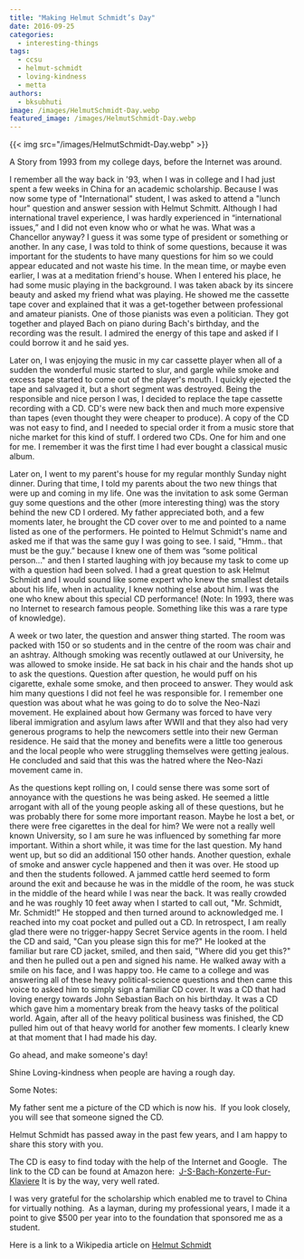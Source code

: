 ```yaml
---
title: "Making Helmut Schmidt’s Day"
date: 2016-09-25
categories: 
  - interesting-things
tags: 
  - ccsu
  - helmut-schmidt
  - loving-kindness
  - metta
authors: 
  - bksubhuti
image: /images/HelmutSchmidt-Day.webp
featured_image: /images/HelmutSchmidt-Day.webp
---
```


{{< img src="/images/HelmutSchmidt-Day.webp" >}}

A Story from 1993 from my college days, before the Internet was around.

I remember all the way back in '93, when I was in college and I had just spent a few weeks in China for an academic scholarship. Because I was now some type of "International" student, I was asked to attend a "lunch hour" question and answer session with Helmut Schmitt. Although I had international travel experience, I was hardly experienced in “international issues,” and I did not even know who or what he was. What was a Chancellor anyway? I guess it was some type of president or something or another. In any case, I was told to think of some questions, because it was important for the students to have many questions for him so we could appear educated and not waste his time. In the mean time, or maybe even earlier, I was at a meditation friend's house. When I entered his place, he had some music playing in the background. I was taken aback by its sincere beauty and asked my friend what was playing. He showed me the cassette tape cover and explained that it was a get-together between professional and amateur pianists. One of those pianists was even a politician. They got together and played Bach on piano during Bach's birthday, and the recording was the result. I admired the energy of this tape and asked if I could borrow it and he said yes.

Later on, I was enjoying the music in my car cassette player when all of a sudden the wonderful music started to slur, and gargle while smoke and excess tape started to come out of the player's mouth. I quickly ejected the tape and salvaged it, but a short segment was destroyed. Being the responsible and nice person I was, I decided to replace the tape cassette recording with a CD. CD's were new back then and much more expensive than tapes (even thought they were cheaper to produce). A copy of the CD was not easy to find, and I needed to special order it from a music store that niche market for this kind of stuff. I ordered two CDs. One for him and one for me. I remember it was the first time I had ever bought a classical music album.

Later on, I went to my parent's house for my regular monthly Sunday night dinner. During that time, I told my parents about the two new things that were up and coming in my life. One was the invitation to ask some German guy some questions and the other (more interesting thing) was the story behind the new CD I ordered. My father appreciated both, and a few moments later, he brought the CD cover over to me and pointed to a name listed as one of the performers. He pointed to Helmut Schmidt's name and asked me if that was the same guy I was going to see. I said, "Hmm.. that must be the guy.” because I knew one of them was “some political person..." and then I started laughing with joy because my task to come up with a question had been solved. I had a great question to ask Helmut Schmidt and I would sound like some expert who knew the smallest details about his life, when in actuality, I knew nothing else about him. I was the one who knew about this special CD performance! (Note: In 1993, there was no Internet to research famous people. Something like this was a rare type of knowledge).

A week or two later, the question and answer thing started. The room was packed with 150 or so students and in the centre of the room was chair and an ashtray. Although smoking was recently outlawed at our University, he was allowed to smoke inside. He sat back in his chair and the hands shot up to ask the questions. Question after question, he would puff on his cigarette, exhale some smoke, and then proceed to answer. They would ask him many questions I did not feel he was responsible for. I remember one question was about what he was going to do to solve the Neo-Nazi movement. He explained about how Germany was forced to have very liberal immigration and asylum laws after WWII and that they also had very generous programs to help the newcomers settle into their new German residence. He said that the money and benefits were a little too generous and the local people who were struggling themselves were getting jealous. He concluded and said that this was the hatred where the Neo-Nazi movement came in.

As the questions kept rolling on, I could sense there was some sort of annoyance with the questions he was being asked. He seemed a little arrogant with all of the young people asking all of these questions, but he was probably there for some more important reason. Maybe he lost a bet, or there were free cigarettes in the deal for him? We were not a really well known University, so I am sure he was influenced by something far more important. Within a short while, it was time for the last question. My hand went up, but so did an additional 150 other hands. Another question, exhale of smoke and answer cycle happened and then it was over. He stood up and then the students followed. A jammed cattle herd seemed to form around the exit and because he was in the middle of the room, he was stuck in the middle of the heard while I was near the back. It was really crowded and he was roughly 10 feet away when I started to call out, "Mr. Schmidt, Mr. Schmidt!" He stopped and then turned around to acknowledged me. I reached into my coat pocket and pulled out a CD. In retrospect, I am really glad there were no trigger-happy Secret Service agents in the room. I held the CD and said, "Can you please sign this for me?" He looked at the familiar but rare CD jacket, smiled, and then said, "Where did you get this?" and then he pulled out a pen and signed his name. He walked away with a smile on his face, and I was happy too. He came to a college and was answering all of these heavy political-science questions and then came this voice to asked him to simply sign a familiar CD cover. It was a CD that had loving energy towards John Sebastian Bach on his birthday. It was a CD which gave him a momentary break from the heavy tasks of the political world. Again, after all of the heavy political business was finished, the CD pulled him out of that heavy world for another few moments. I clearly knew at that moment that I had made his day.

Go ahead, and make someone's day!

Shine Loving-kindness when people are having a rough day.

Some Notes:

My father sent me a picture of the CD which is now his.  If you look closely, you will see that someone signed the CD.

Helmut Schmidt has passed away in the past few years, and I am happy to share this story with you.

The CD is easy to find today with the help of the Internet and Google.  The link to the CD can be found at Amazon here:  [J-S-Bach-Konzerte-Fur-Klaviere](https://www.amazon.com/J-S-Bach-Konzerte-Fur-Klaviere/dp/B000001G6T) It is by the way, very well rated.

I was very grateful for the scholarship which enabled me to travel to China for virtually nothing.  As a layman, during my professional years, I made it a point to give $500 per year into to the foundation that sponsored me as a student.

Here is a link to a Wikipedia article on [Helmut Schmidt](http://en.wikipedia.org/wiki/Helmut_Schmidt)
